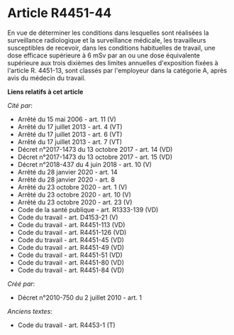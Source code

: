 # Article R4451-44

En vue de déterminer les conditions dans lesquelles sont réalisées la surveillance radiologique et la surveillance médicale,
les travailleurs susceptibles de recevoir, dans les conditions habituelles de travail, une dose efficace supérieure à 6 mSv
par an ou une dose équivalente supérieure aux trois dixièmes des limites annuelles d'exposition fixées à l'article R.
4451-13, sont classés par l'employeur dans la catégorie A, après avis du médecin du travail.

**Liens relatifs à cet article**

_Cité par_:

  - Arrêté du 15 mai 2006 - art. 11 (V)
  - Arrêté du 17 juillet 2013 - art. 4 (VT)
  - Arrêté du 17 juillet 2013 - art. 6 (VT)
  - Arrêté du 17 juillet 2013 - art. 7 (VT)
  - Décret n°2017-1473 du 13 octobre 2017 - art. 14 (VD)
  - Décret n°2017-1473 du 13 octobre 2017 - art. 15 (VD)
  - Décret n°2018-437 du 4 juin 2018 - art. 10 (V)
  - Arrêté du 28 janvier 2020 - art. 14
  - Arrêté du 28 janvier 2020 - art. 8
  - Arrêté du 23 octobre 2020 - art. 1 (V)
  - Arrêté du 23 octobre 2020 - art. 10 (V)
  - Arrêté du 23 octobre 2020 - art. 23 (V)
  - Code de la santé publique - art. R1333-139 (VD)
  - Code du travail - art. D4153-21 (V)
  - Code du travail - art. R4451-113 (VD)
  - Code du travail - art. R4451-126 (VD)
  - Code du travail - art. R4451-45 (VD)
  - Code du travail - art. R4451-49 (VD)
  - Code du travail - art. R4451-51 (VD)
  - Code du travail - art. R4451-80 (VD)
  - Code du travail - art. R4451-84 (VD)

_Créé par_:

  - Décret n°2010-750 du 2 juillet 2010 - art. 1

_Anciens textes_:

  - Code du travail - art. R4453-1 (T)
